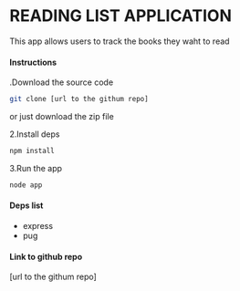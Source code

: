 # READING LIST APPLICATION

This app allows users to track the books they waht to read

#### Instructions
.Download the source code
```bash
git clone [url to the githum repo]
```

or just download the zip file

2.Install deps
```bash
npm install
```
3.Run the app
```bash
node app
```

#### Deps list
- express
- pug

#### Link to github repo
[url to the githum repo]
